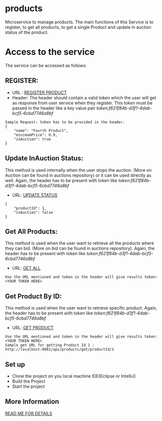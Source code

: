 # products
Microservice to manage products. The main functions of this Service is to register, to get all products, to get a single Product and update in auction status of the product.

# Access to the service
The service can be accessed as follows:

## REGISTER: 
- URL : [REGISTER PRODUCT](http://localhost:8081/api/products/registerProduct)
- Header: The header should contain a valid token which the user will get as response from user service when they register. This token must be passed in the header like a key value pair
_token:f621f84b-d3f1-4dab-bcf5-6cbd7746a8bf_

```
Sample Request: token has to be provided in the header.
{
    "name": "Fourth Product",
    "minimumPrice": 0.9,
    "inAuction": true
}
```

## Update InAuction Status:
This method is used internally when the user stops the auction. (More on Auction can be found in auctions repository) or it can be used directly as well. Again, the header has to be present with token like _token:f621f84b-d3f1-4dab-bcf5-6cbd7746a8bf_
- URL: [UPDATE STATUS](http://localhost:8081/api/products/updateInAuctionStatus)
```
{
    "productId": 1,
    "inAuction": false
}

```
## Get All Products:
This method is used when the user want to retrieve all the products where they can bid. (More on _bid_ can be found in auctions repository). Again, the header has to be present with token like _token:f621f84b-d3f1-4dab-bcf5-6cbd7746a8bf_
- URL: [GET ALL](http://localhost:8081/api/products/getAllProducts)
```
Use the URL mentioned and token in the header will give results token:<YOUR TOKEN HERE>
```
## Get Product By ID:
This method is used when the user want to retrieve specific product. Again, the header has to be present with token like _token:f621f84b-d3f1-4dab-bcf5-6cbd7746a8bf_
- URL: [GET PRODUCT](http://localhost:8081/api/products/get/productId/{id})

```
Use the URL mentioned and token in the header will give results token:<YOUR TOKEN HERE>
Sample get URL for getting Product Id 1 : http://localhost:8081/api/products/get/productId/1

```
## Set up

- Clone the project on you local machine IDE(Eclipse or IntelliJ)
- Build the Project
- Start the project

## More Information
[READ ME FOR DETAILS](https://github.com/gaurravkumar/staticArtifacts/blob/main/BID%20SYSTEM.docx)


